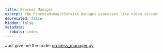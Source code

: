 ```yaml
---
title: Process Manager
excerpt: The ProcessManagerService manages processes like video streaming.
deprecated: false
hidden: false
metadata:
  robots: index
---
```

Just give me the code: [process\_manager.py](https://github.com/kscalelabs/kos/blob/master/kos-py/pykos/services/process_manager.py)
